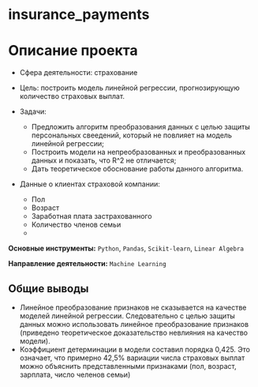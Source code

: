 # insurance_payments
# Описание проекта

* Сфера деятельности: страхование

* Цель: построить модель линейной регрессии, прогнозирующую количество страховых выплат.

* Задачи:
    - Предложить алгоритм преобразования данных с целью защиты персональных свеедений, который не повлияет на модель линейной регрессии;
    - Построить модели на непреобразованных и преобразованных данных и показать, что R^2 не отличается;
    - Дать теоретическое обоснование работы данного алгоритма.

* Данные о клиентах страховой компании:
    - Пол
    - Возраст
    - Заработная плата застрахованного
    - Количество членов семьи
    - 
**Основные инструменты:** `Python`, `Pandas`, `Scikit-learn`, `Linear Algebra`

**Направление деятельности:** `Machine Learning`

## Общие выводы
* Линейное преобразование признаков не сказывается на качестве моделей линейной регрессии. Следовательно с целью защиты данных можно использовать линейное преобразование признаков (приведено теоретическое доказательство невлияния на качество модели).
* Коэффициент детерминации в модели составил порядка 0,425. Это означает, что примерно 42,5% вариации числа страховых выплат можно объяснить представленными признаками (пол, возраст, зарплата, число челенов семьи)
